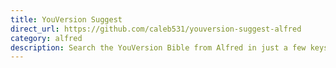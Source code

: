 ```yaml
---
title: YouVersion Suggest
direct_url: https://github.com/caleb531/youversion-suggest-alfred
category: alfred
description: Search the YouVersion Bible from Alfred in just a few keystrokes
---
```

